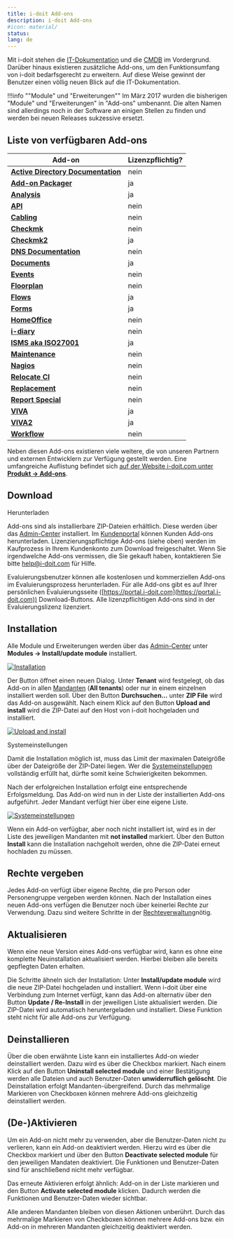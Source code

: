 ```yaml
---
title: i-doit Add-ons
description: i-doit Add-ons
#icon: material/
status:
lang: de
---
```


Mit i-doit stehen die [IT-Dokumentation](../grundlagen/struktur-it-dokumentation.md) und die [CMDB](../grundlagen/struktur-it-dokumentation.md) im Vordergrund. Darüber hinaus existieren zusätzliche Add-ons, um den Funktionsumfang von i-doit bedarfsgerecht zu erweitern. Auf diese Weise gewinnt der Benutzer einen völlig neuen Blick auf die IT-Dokumentation.

!!!info ""Module" und "Erweiterungen""
    Im März 2017 wurden die bisherigen "Module" und "Erweiterungen" in "Add-ons" umbenannt. Die alten Namen sind allerdings noch in der Software an einigen Stellen zu finden und werden bei neuen Releases sukzessive ersetzt.

## Liste von verfügbaren Add-ons

| Add-on                                                                        | Lizenzpflichtig? |
| ----------------------------------------------------------------------------- | ---------------- |
| **[Active Directory Documentation](./active-directory-documentation.md)**     | nein             |
| **[Add-on Packager](./add-on-packager.md)**                                   | ja               |
| **[Analysis](./analysis.md)**                                                 | ja               |
| **[API](./api/index.md)**                                                     | nein             |
| **[Cabling](./cabling.md)**                                                   | nein             |
| **[Checkmk](./checkmk.md)**                                                   | nein             |
| **[Checkmk2](./checkmk2/index.md)**                                           | ja               |
| **[DNS Documentation](./dns-documentation.md)**                               | nein             |
| **[Documents](./documents/index.md)**                                         | ja               |
| **[Events](./events.md)**                                                     | nein             |
| **[Floorplan](./floorplan.md)**                                               | nein             |
| **[Flows](flows/index.md)**                                                   | ja               |
| **[Forms](forms/index.md)**                                                   | ja               |
| **[HomeOffice](https://www.i-doit.com/blog/i-doit-home-office-add-on/)**      | nein             |
| **[i-diary](./i-diary.md)**                                                   | nein             |
| **[ISMS aka ISO27001](./isms.md)**                                            | ja               |
| **[Maintenance](./maintenance.md)**                                           | nein             |
| **[Nagios](../automatisierung-und-integration/network-monitoring/nagios.md)** | nein             |
| **[Relocate CI](./relocate-ci.md)**                                           | nein             |
| **[Replacement](./replacement.md)**                                           | nein             |
| **[Report Special](https://www.i-doit.com/blog/i-doit-reporting-special/)**   | nein             |
| **[VIVA](./viva/index.md)**                                                   | ja               |
| **[VIVA2](viva2.md)**                                                         | ja               |
| **[Workflow](./workflow.md)**                                                 | nein             |

Neben diesen Add-ons existieren viele weitere, die von unseren Partnern und externen Entwicklern zur Verfügung gestellt werden. Eine umfangreiche Auflistung befindet sich [auf der Website i-doit.com unter **Produkt → Add-ons**](https://www.i-doit.com/i-doit/add-ons/).

## Download

Herunterladen

Add-ons sind als installierbare ZIP-Dateien erhältlich. Diese werden über das [Admin-Center](../administration/admin-center.md#add-ons) installiert.
Im [Kundenportal](../administration/kundenportal.md) können Kunden Add-ons herunterladen. Lizenzierungspflichtige Add-ons (siehe oben) werden im Kaufprozess in Ihrem Kundenkonto zum Download freigeschaltet.
Wenn Sie irgendwelche Add-ons vermissen, die Sie gekauft haben, kontaktieren Sie bitte [help@i-doit.com](mailto:help@i-doit.com) für Hilfe.

Evaluierungsbenutzer können alle kostenlosen und kommerziellen Add-ons im Evaluierungsprozess herunterladen. Für alle Add-ons gibt es auf Ihrer persönlichen Evaluierungsseite ([https://portal.i-doit.com](https://portal.i-doit.com)) Download-Buttons. Alle lizenzpflichtigen Add-ons sind in der Evaluierungslizenz lizenziert.

## Installation

Alle Module und Erweiterungen werden über das [Admin-Center](../administration/admin-center.md) unter **Modules → Install/update module** installiert.

[![Installation](../assets/images/de/i-doit-add-ons/1-i-doit-add-ons.png)](../assets/images/de/i-doit-add-ons/1-i-doit-add-ons.png)

Der Button öffnet einen neuen Dialog. Unter **Tenant** wird festgelegt, ob das Add-on in allen [Mandanten](../administration/mandantenfaehigkeit.md) (**All tenants**) oder nur in einem einzelnen installiert werden soll. Über den Button **Durchsuchen…** unter **ZIP File** wird das Add-on ausgewählt. Nach einem Klick auf den Button **Upload and install** wird die ZIP-Datei auf den Host von i-doit hochgeladen und installiert.

[![Upload and install](../assets/images/de/i-doit-add-ons/2-i-doit-add-ons.png)](../assets/images/de/i-doit-add-ons/2-i-doit-add-ons.png)

Systemeinstellungen

Damit die Installation möglich ist, muss das Limit der maximalen Dateigröße über der Dateigröße der ZIP-Datei liegen. Wer die [Systemeinstellungen](../installation/manuelle-installation/systemeinstellungen.md) vollständig erfüllt hat, dürfte somit keine Schwierigkeiten bekommen.

Nach der erfolgreichen Installation erfolgt eine entsprechende Erfolgsmeldung. Das Add-on wird nun in der Liste der installierten Add-ons aufgeführt. Jeder Mandant verfügt hier über eine eigene Liste.

[![Systemeinstellungen](../assets/images/de/i-doit-add-ons/3-i-doit-add-ons.png)](../assets/images/de/i-doit-add-ons/3-i-doit-add-ons.png)

Wenn ein Add-on verfügbar, aber noch nicht installiert ist, wird es in der Liste des jeweiligen Mandanten mit **not installed** markiert. Über den Button **Install** kann die Installation nachgeholt werden, ohne die ZIP-Datei erneut hochladen zu müssen.

## Rechte vergeben

Jedes Add-on verfügt über eigene Rechte, die pro Person oder Personengruppe vergeben werden können. Nach der Installation eines neuen Add-ons verfügen die Benutzer noch über keinerlei Rechte zur Verwendung. Dazu sind weitere Schritte in der [Rechteverwaltung](../effizientes-dokumentieren/rechteverwaltung/index.md)nötig.

## Aktualisieren

Wenn eine neue Version eines Add-ons verfügbar wird, kann es ohne eine komplette Neuinstallation aktualisiert werden. Hierbei bleiben alle bereits gepflegten Daten erhalten.

Die Schritte ähneln sich der Installation: Unter **Install/update module** wird die neue ZIP-Datei hochgeladen und installiert. Wenn i-doit über eine Verbindung zum Internet verfügt, kann das Add-on alternativ über den Button **Update / Re-Install** in der jeweiligen Liste aktualisiert werden. Die ZIP-Datei wird automatisch heruntergeladen und installiert. Diese Funktion steht nicht für alle Add-ons zur Verfügung.

## Deinstallieren

Über die oben erwähnte Liste kann ein installiertes Add-on wieder deinstalliert werden. Dazu wird es über die Checkbox markiert. Nach einem Klick auf den Button **Uninstall selected module** und einer Bestätigung werden alle Dateien und auch Benutzer-Daten **unwiderruflich gelöscht**. Die Deinstallation erfolgt Mandanten-übergreifend. Durch das mehrmalige Markieren von Checkboxen können mehrere Add-ons gleichzeitig deinstalliert werden.

## (De-)Aktivieren

Um ein Add-on nicht mehr zu verwenden, aber die Benutzer-Daten nicht zu verlieren, kann ein Add-on deaktiviert werden. Hierzu wird es über die Checkbox markiert und über den Button **Deactivate selected module** für den jeweiligen Mandaten deaktiviert. Die Funktionen und Benutzer-Daten sind für anschließend nicht mehr verfügbar.

Das erneute Aktivieren erfolgt ähnlich: Add-on in der Liste markieren und den Button **Activate selected module** klicken. Dadurch werden die Funktionen und Benutzer-Daten wieder sichtbar.

Alle anderen Mandanten bleiben von diesen Aktionen unberührt. Durch das mehrmalige Markieren von Checkboxen können mehrere Add-ons bzw. ein Add-on in mehreren Mandanten gleichzeitig deaktiviert werden.
